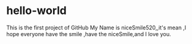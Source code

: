 # hello-world
This is the first project of GitHub
My Name is niceSmile520,,it's mean ,I hope everyone have the smile ,have the niceSmile,and I love you.
